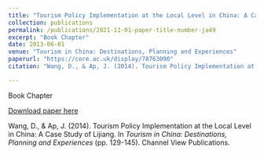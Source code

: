 ```yaml
---
title: "Tourism Policy Implementation at the Local Level in China: A Case Study of Lijiang"
collection: publications
permalink: /publications/2021-11-01-paper-title-number-ja49
excerpt: "Book Chapter"
date: 2013-06-01
venue: "Tourism in China: Destinations, Planning and Experiences"
paperurl: "https://core.ac.uk/display/78763090"
citation: "Wang, D., & Ap, J. (2014). Tourism Policy Implementation at the Local Level in China: A Case Study of Lijiang. In <i>Tourism in China: Destinations, Planning and Experiences</i> (pp. 129-145). Channel View Publications."

---
```

Book Chapter

[Download paper here](https://core.ac.uk/display/78763090)

Wang, D., & Ap, J. (2014). Tourism Policy Implementation at the Local Level in China: A Case Study of Lijiang. In <i>Tourism in China: Destinations, Planning and Experiences</i> (pp. 129-145). Channel View Publications.
